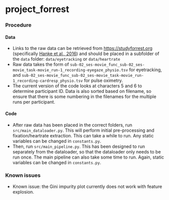 # project_forrest

### Procedure
#### Data
- Links to the raw data can be retrieved from https://studyforrest.org (specifically [Hanke et al., 2016](https://www.nature.com/articles/sdata201692)) and should be placed in a subfolder of the ```data``` folder: ```data/eyetracking``` or ```data/heartrate```
- Raw data takes the form of ```sub-02_ses-movie_func_sub-02_ses-movie_task-movie_run-1_recording-eyegaze_physio.tsv``` for eyetracking, and ```sub-02_ses-movie_func_sub-02_ses-movie_task-movie_run-1_recording-cardresp_physio.tsv``` for pulse oximetry. 
- The current version of the code looks at characters 5 and 6 to determine participant ID. Data is also sorted based on filename, so ensure that there is some numbering in the filenames for the multiple runs per participant.
#### Code
- After raw data has been placed in the correct folders, run ```src/main_dataloader.py```. This will perform initial pre-processing and fixation/heartrate extraction. This can take a while to run. Any static variables can be changed in ```constants.py```. 
- Then, run ```src/main_pipeline.py```. This has been designed to run separately from the dataloader, so that the dataloader only needs to be run once. The main pipeline can also take some time to run. Again, static variables can be changed in ```constants.py```. 


### Known issues
* Known issue: the Gini impurity plot currently does not work with feature explosion.